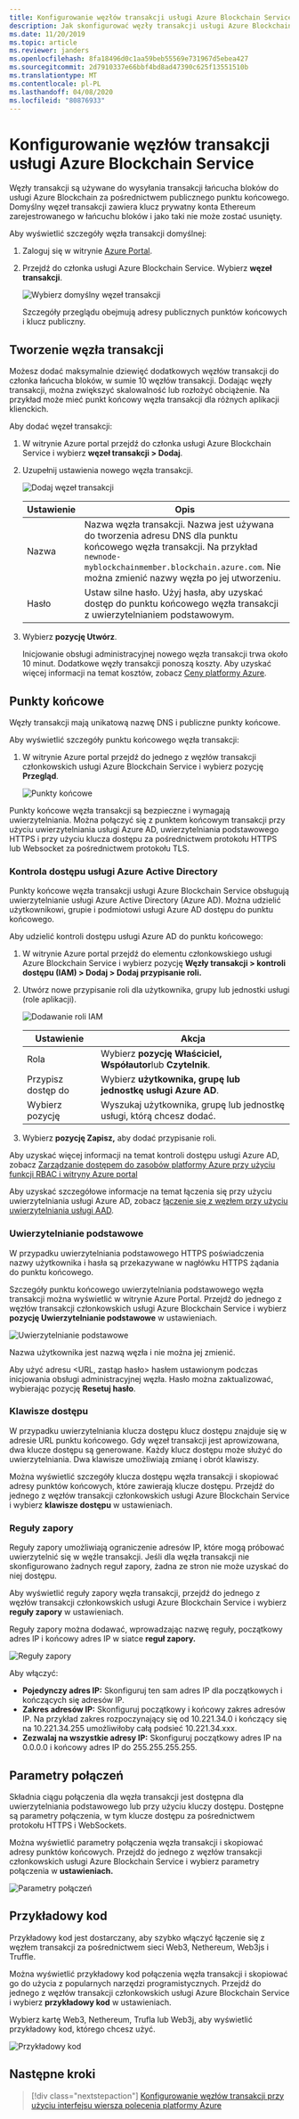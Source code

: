 ```yaml
---
title: Konfigurowanie węzłów transakcji usługi Azure Blockchain Service
description: Jak skonfigurować węzły transakcji usługi Azure Blockchain Service
ms.date: 11/20/2019
ms.topic: article
ms.reviewer: janders
ms.openlocfilehash: 8fa18496d0c1aa59beb55569e731967d5ebea427
ms.sourcegitcommit: 2d7910337e66bbf4bd8ad47390c625f13551510b
ms.translationtype: MT
ms.contentlocale: pl-PL
ms.lasthandoff: 04/08/2020
ms.locfileid: "80876933"
---
```

# <a name="configure-azure-blockchain-service-transaction-nodes"></a>Konfigurowanie węzłów transakcji usługi Azure Blockchain Service

Węzły transakcji są używane do wysyłania transakcji łańcucha bloków do usługi Azure Blockchain za pośrednictwem publicznego punktu końcowego. Domyślny węzeł transakcji zawiera klucz prywatny konta Ethereum zarejestrowanego w łańcuchu bloków i jako taki nie może zostać usunięty.

Aby wyświetlić szczegóły węzła transakcji domyślnej:

1. Zaloguj się w witrynie [Azure Portal](https://portal.azure.com).
1. Przejdź do członka usługi Azure Blockchain Service. Wybierz **węzeł transakcji**.

    ![Wybierz domyślny węzeł transakcji](./media/configure-transaction-nodes/nodes.png)

    Szczegóły przeglądu obejmują adresy publicznych punktów końcowych i klucz publiczny.

## <a name="create-transaction-node"></a>Tworzenie węzła transakcji

Możesz dodać maksymalnie dziewięć dodatkowych węzłów transakcji do członka łańcucha bloków, w sumie 10 węzłów transakcji. Dodając węzły transakcji, można zwiększyć skalowalność lub rozłożyć obciążenie. Na przykład może mieć punkt końcowy węzła transakcji dla różnych aplikacji klienckich.

Aby dodać węzeł transakcji:

1. W witrynie Azure portal przejdź do członka usługi Azure Blockchain Service i wybierz **węzeł transakcji > Dodaj**.
1. Uzupełnij ustawienia nowego węzła transakcji.

    ![Dodaj węzeł transakcji](./media/configure-transaction-nodes/add-node.png)

    | Ustawienie | Opis |
    |---------|-------------|
    | Nazwa | Nazwa węzła transakcji. Nazwa jest używana do tworzenia adresu DNS dla punktu końcowego węzła transakcji. Na przykład `newnode-myblockchainmember.blockchain.azure.com`. Nie można zmienić nazwy węzła po jej utworzeniu. |
    | Hasło | Ustaw silne hasło. Użyj hasła, aby uzyskać dostęp do punktu końcowego węzła transakcji z uwierzytelnianiem podstawowym.

1. Wybierz **pozycję Utwórz**.

    Inicjowanie obsługi administracyjnej nowego węzła transakcji trwa około 10 minut. Dodatkowe węzły transakcji ponoszą koszty. Aby uzyskać więcej informacji na temat kosztów, zobacz [Ceny platformy Azure](https://aka.ms/ABSPricing).

## <a name="endpoints"></a>Punkty końcowe

Węzły transakcji mają unikatową nazwę DNS i publiczne punkty końcowe.

Aby wyświetlić szczegóły punktu końcowego węzła transakcji:

1. W witrynie Azure portal przejdź do jednego z węzłów transakcji członkowskich usługi Azure Blockchain Service i wybierz pozycję **Przegląd**.

    ![Punkty końcowe](./media/configure-transaction-nodes/endpoints.png)

Punkty końcowe węzła transakcji są bezpieczne i wymagają uwierzytelniania. Można połączyć się z punktem końcowym transakcji przy użyciu uwierzytelniania usługi Azure AD, uwierzytelniania podstawowego HTTPS i przy użyciu klucza dostępu za pośrednictwem protokołu HTTPS lub Websocket za pośrednictwem protokołu TLS.

### <a name="azure-active-directory-access-control"></a>Kontrola dostępu usługi Azure Active Directory

Punkty końcowe węzła transakcji usługi Azure Blockchain Service obsługują uwierzytelnianie usługi Azure Active Directory (Azure AD). Można udzielić użytkownikowi, grupie i podmiotowi usługi Azure AD dostępu do punktu końcowego.

Aby udzielić kontroli dostępu usługi Azure AD do punktu końcowego:

1. W witrynie Azure portal przejdź do elementu członkowskiego usługi Azure Blockchain Service i wybierz pozycję **Węzły transakcji > kontroli dostępu (IAM) > Dodaj > Dodaj przypisanie roli.**
1. Utwórz nowe przypisanie roli dla użytkownika, grupy lub jednostki usługi (role aplikacji).

    ![Dodawanie roli IAM](./media/configure-transaction-nodes/add-role.png)

    | Ustawienie | Akcja |
    |---------|-------------|
    | Rola | Wybierz **pozycję Właściciel,** **Współautor**lub **Czytelnik**.
    | Przypisz dostęp do | Wybierz **użytkownika, grupę lub jednostkę usługi Azure AD**.
    | Wybierz pozycję | Wyszukaj użytkownika, grupę lub jednostkę usługi, którą chcesz dodać.

1. Wybierz **pozycję Zapisz,** aby dodać przypisanie roli.

Aby uzyskać więcej informacji na temat kontroli dostępu usługi Azure AD, zobacz [Zarządzanie dostępem do zasobów platformy Azure przy użyciu funkcji RBAC i witryny Azure portal](../../role-based-access-control/role-assignments-portal.md)

Aby uzyskać szczegółowe informacje na temat łączenia się przy użyciu uwierzytelniania usługi Azure AD, zobacz [łączenie się z węzłem przy użyciu uwierzytelniania usługi AAD](configure-aad.md).

### <a name="basic-authentication"></a>Uwierzytelnianie podstawowe

W przypadku uwierzytelniania podstawowego HTTPS poświadczenia nazwy użytkownika i hasła są przekazywane w nagłówku HTTPS żądania do punktu końcowego.

Szczegóły punktu końcowego uwierzytelniania podstawowego węzła transakcji można wyświetlić w witrynie Azure Portal. Przejdź do jednego z węzłów transakcji członkowskich usługi Azure Blockchain Service i wybierz **pozycję Uwierzytelnianie podstawowe** w ustawieniach.

![Uwierzytelnianie podstawowe](./media/configure-transaction-nodes/basic.png)

Nazwa użytkownika jest nazwą węzła i nie można jej zmienić.

Aby użyć adresu \<URL, zastąp hasło\> hasłem ustawionym podczas inicjowania obsługi administracyjnej węzła. Hasło można zaktualizować, wybierając pozycję **Resetuj hasło**.

### <a name="access-keys"></a>Klawisze dostępu

W przypadku uwierzytelniania klucza dostępu klucz dostępu znajduje się w adresie URL punktu końcowego. Gdy węzeł transakcji jest aprowizowana, dwa klucze dostępu są generowane. Każdy klucz dostępu może służyć do uwierzytelniania. Dwa klawisze umożliwiają zmianę i obrót klawiszy.

Można wyświetlić szczegóły klucza dostępu węzła transakcji i skopiować adresy punktów końcowych, które zawierają klucze dostępu. Przejdź do jednego z węzłów transakcji członkowskich usługi Azure Blockchain Service i wybierz **klawisze dostępu** w ustawieniach.

### <a name="firewall-rules"></a>Reguły zapory

Reguły zapory umożliwiają ograniczenie adresów IP, które mogą próbować uwierzytelnić się w węźle transakcji.  Jeśli dla węzła transakcji nie skonfigurowano żadnych reguł zapory, żadna ze stron nie może uzyskać do niej dostępu.  

Aby wyświetlić reguły zapory węzła transakcji, przejdź do jednego z węzłów transakcji członkowskich usługi Azure Blockchain Service i wybierz **reguły zapory** w ustawieniach.

Reguły zapory można dodawać, wprowadzając nazwę reguły, początkowy adres IP i końcowy adres IP w siatce **reguł zapory.**

![Reguły zapory](./media/configure-transaction-nodes/firewall-rules.png)

Aby włączyć:

* **Pojedynczy adres IP:** Skonfiguruj ten sam adres IP dla początkowych i kończących się adresów IP.
* **Zakres adresów IP:** Skonfiguruj początkowy i końcowy zakres adresów IP. Na przykład zakres rozpoczynający się od 10.221.34.0 i kończący się na 10.221.34.255 umożliwiłoby całą podsieć 10.221.34.xxx.
* **Zezwalaj na wszystkie adresy IP:** Skonfiguruj początkowy adres IP na 0.0.0.0 i końcowy adres IP do 255.255.255.255.

## <a name="connection-strings"></a>Parametry połączeń

Składnia ciągu połączenia dla węzła transakcji jest dostępna dla uwierzytelniania podstawowego lub przy użyciu kluczy dostępu. Dostępne są parametry połączenia, w tym klucze dostępu za pośrednictwem protokołu HTTPS i WebSockets.

Można wyświetlić parametry połączenia węzła transakcji i skopiować adresy punktów końcowych. Przejdź do jednego z węzłów transakcji członkowskich usługi Azure Blockchain Service i wybierz parametry połączenia w **ustawieniach.**

![Parametry połączeń](./media/configure-transaction-nodes/connection-strings.png)

## <a name="sample-code"></a>Przykładowy kod

Przykładowy kod jest dostarczany, aby szybko włączyć łączenie się z węzłem transakcji za pośrednictwem sieci Web3, Nethereum, Web3js i Truffle.

Można wyświetlić przykładowy kod połączenia węzła transakcji i skopiować go do użycia z popularnych narzędzi programistycznych. Przejdź do jednego z węzłów transakcji członkowskich usługi Azure Blockchain Service i wybierz **przykładowy kod** w ustawieniach.

Wybierz kartę Web3, Nethereum, Trufla lub Web3j, aby wyświetlić przykładowy kod, którego chcesz użyć.

![Przykładowy kod](./media/configure-transaction-nodes/sample-code.png)

## <a name="next-steps"></a>Następne kroki

> [!div class="nextstepaction"]
> [Konfigurowanie węzłów transakcji przy użyciu interfejsu wiersza polecenia platformy Azure](manage-cli.md)

